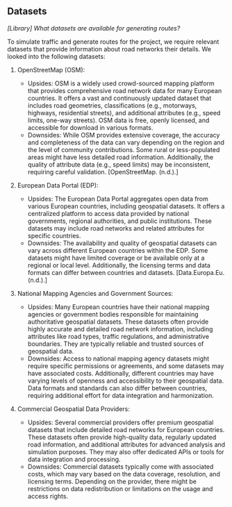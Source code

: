 ## Datasets

_*\[Library]* What datasets are available for generating routes?_

To simulate traffic and generate routes for the project, we require relevant datasets that provide information about road networks their details. We looked into the following datasets:

1. OpenStreetMap (OSM):
    - Upsides: OSM is a widely used crowd-sourced mapping platform that provides comprehensive road network data for
      many European countries. It offers a vast and continuously updated dataset that includes road geometries,
      classifications (e.g., motorways, highways, residential streets), and additional attributes (e.g., speed limits,
      one-way streets). OSM data is free, openly licensed, and accessible for download in various formats.
    - Downsides: While OSM provides extensive coverage, the accuracy and completeness of the data can vary depending on
      the region and the level of community contributions. Some rural or less-populated areas might have less detailed
      road information. Additionally, the quality of attribute data (e.g., speed limits) may be inconsistent, requiring
      careful validation. [OpenStreetMap. (n.d.).]
   
2. European Data Portal (EDP):
    - Upsides: The European Data Portal aggregates open data from various European countries, including geospatial
      datasets. It offers a centralized platform to access data provided by national governments, regional authorities,
      and public institutions. These datasets may include road networks and related attributes for specific countries.
    - Downsides: The availability and quality of geospatial datasets can vary across different European countries within
      the EDP. Some datasets might have limited coverage or be available only at a regional or local level.
      Additionally, the licensing terms and data formats can differ between countries and datasets. [Data.Europa.Eu. (n.d.).]
   
3. National Mapping Agencies and Government Sources:
    - Upsides: Many European countries have their national mapping agencies or government bodies responsible for
      maintaining authoritative geospatial datasets. These datasets often provide highly accurate and detailed road
      network information, including attributes like road types, traffic regulations, and administrative boundaries.
      They are typically reliable and trusted sources of geospatial data.
    - Downsides: Access to national mapping agency datasets might require specific permissions or agreements, and some
      datasets may have associated costs. Additionally, different countries may have varying levels of openness and
      accessibility to their geospatial data. Data formats and standards can also differ between countries, requiring
      additional effort for data integration and harmonization.
   
4. Commercial Geospatial Data Providers:
    - Upsides: Several commercial providers offer premium geospatial datasets that include detailed road networks for
      European countries. These datasets often provide high-quality data, regularly updated road information, and
      additional attributes for advanced analysis and simulation purposes. They may also offer dedicated APIs or tools
      for data integration and processing.
    - Downsides: Commercial datasets typically come with associated costs, which may vary based on the data coverage,
      resolution, and licensing terms. Depending on the provider, there might be restrictions on data redistribution or
      limitations on the usage and access rights.